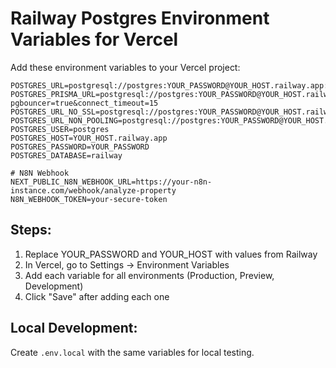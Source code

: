 # Railway Postgres Environment Variables for Vercel

Add these environment variables to your Vercel project:

```
POSTGRES_URL=postgresql://postgres:YOUR_PASSWORD@YOUR_HOST.railway.app:5432/railway
POSTGRES_PRISMA_URL=postgresql://postgres:YOUR_PASSWORD@YOUR_HOST.railway.app:5432/railway?pgbouncer=true&connect_timeout=15
POSTGRES_URL_NO_SSL=postgresql://postgres:YOUR_PASSWORD@YOUR_HOST.railway.app:5432/railway
POSTGRES_URL_NON_POOLING=postgresql://postgres:YOUR_PASSWORD@YOUR_HOST.railway.app:5432/railway
POSTGRES_USER=postgres
POSTGRES_HOST=YOUR_HOST.railway.app
POSTGRES_PASSWORD=YOUR_PASSWORD
POSTGRES_DATABASE=railway

# N8N Webhook
NEXT_PUBLIC_N8N_WEBHOOK_URL=https://your-n8n-instance.com/webhook/analyze-property
N8N_WEBHOOK_TOKEN=your-secure-token
```

## Steps:
1. Replace YOUR_PASSWORD and YOUR_HOST with values from Railway
2. In Vercel, go to Settings → Environment Variables
3. Add each variable for all environments (Production, Preview, Development)
4. Click "Save" after adding each one

## Local Development:
Create `.env.local` with the same variables for local testing.